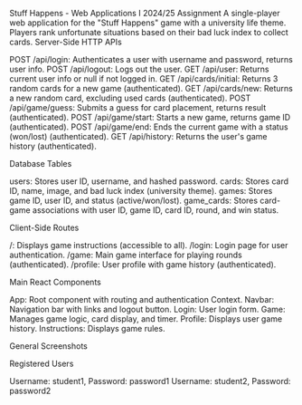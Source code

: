 Stuff Happens - Web Applications I 2024/25 Assignment
A single-player web application for the "Stuff Happens" game with a university life theme. Players rank unfortunate situations based on their bad luck index to collect cards.
Server-Side
HTTP APIs

POST /api/login: Authenticates a user with username and password, returns user info.
POST /api/logout: Logs out the user.
GET /api/user: Returns current user info or null if not logged in.
GET /api/cards/initial: Returns 3 random cards for a new game (authenticated).
GET /api/cards/new: Returns a new random card, excluding used cards (authenticated).
POST /api/game/guess: Submits a guess for card placement, returns result (authenticated).
POST /api/game/start: Starts a new game, returns game ID (authenticated).
POST /api/game/end: Ends the current game with a status (won/lost) (authenticated).
GET /api/history: Returns the user's game history (authenticated).

Database Tables

users: Stores user ID, username, and hashed password.
cards: Stores card ID, name, image, and bad luck index (university theme).
games: Stores game ID, user ID, and status (active/won/lost).
game_cards: Stores card-game associations with user ID, game ID, card ID, round, and win status.

Client-Side
Routes

/: Displays game instructions (accessible to all).
/login: Login page for user authentication.
/game: Main game interface for playing rounds (authenticated).
/profile: User profile with game history (authenticated).

Main React Components

App: Root component with routing and authentication Context.
Navbar: Navigation bar with links and logout button.
Login: User login form.
Game: Manages game logic, card display, and timer.
Profile: Displays user game history.
Instructions: Displays game rules.

General
Screenshots

Registered Users

Username: student1, Password: password1
Username: student2, Password: password2

